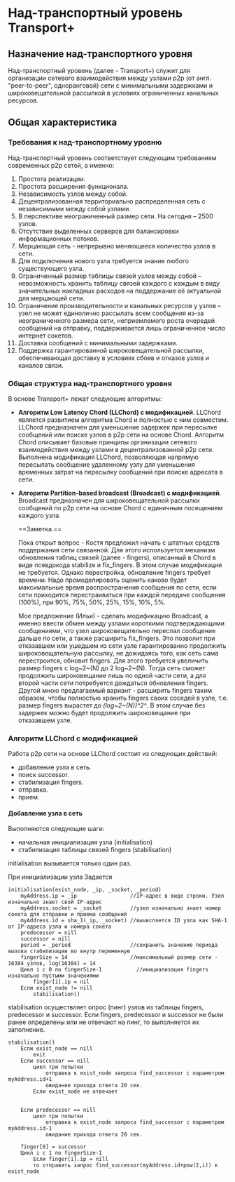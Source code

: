 # Над-транспортный уровень Transport+

## 

## Назначение над-транспортного уровня

Над-транспортный уровень (далее - Transport+) служит для организации сетевого взаимодействия между узлами p2p (от англ. "peer-to-peer", одноранговой) сети с минимальными задержками и широковещательной рассылкой в условиях ограниченных канальных ресурсов.

## Общая характеристика

### Требования к над-транспортному уровню

Над-транспортный уровень соответствует следующим требованиям современных p2p сетей, а именно:

1. Простота реализации.
2. Простота расширения функционала.
3. Независимость узлов между собой.
4. Децентрализованная территориально распределенная сеть с независимыми между собой узлами.
5. В перспективе неограниченный размер сети. На сегодня – 2500 узлов.
6. Отсутствие выделенных серверов для балансировки информационных потоков.
7. Мерцающая сеть - непрерывно меняющееся количество узлов в сети.
8. Для подключения нового узла требуется знание любого существующего узла.
9. Ограниченный размер таблицы связей узлов между собой – невозможность хранить таблицу связей каждого с каждым в виду значительных накладных расходов на поддержание её актуальной для мерцающей сети.
10. Ограничение производительности и канальных ресурсов у узлов – узел не может единолично рассылать всем сообщения из-за неограниченного размера сети, неприемлемого роста очередей сообщений на отправку, поддерживается лишь ограниченное число интернет сокетов.
11. Доставка сообщений с минимальными задержками.
12. Поддержка гарантированной широковещательной рассылки, обеспечивающая доставку в условиях сбоев и отказов узлов и каналов связи.

### Общая структура над-транспортного уровня

В основе Transport+ лежат следующие алгоритмы:

* **Алгоритм Low Latency Chord (LLChord) с модификацией**. LLChord является развитием алгоритма Chord и полностью с ним совместим. LLChord предназначен для уменьшение задержек при пересылке сообщений или поиске узлов в p2p сети на основе Chord. Алгоритм Сhord описывает базовые принципы организации сетевого взаимодействия между узлами в децентрализованной p2p сети. Выполнена модификация LLChord, позволяющая напрямую пересылать сообщение удаленному узлу для уменьшения временных затрат на пересылку сообщений при поиске адресата в сети.

* **Алгоритм Partition-based broadcast (Broadcast) с модификацией**.  Broadcast предназначен для широковещательной рассылки сообщений по p2p сети на основе Chord с единичным посещением каждого узла.

  ==Заметка.==

  Пока открыт вопрос - Костя предложил начать с штатных средств поддержания сети связанной. Для этого используется механизм обновления таблиц связей (далее - fingers), описанный в Chord в виде псевдокода stabilize и fix_fingers. В этом случае модификация не требуется. Однако перестройка, обновление fingers требует времени. Надо промоделировать оценить каково будет максимальные время распространения сообщения по сети, если сети приходится перестраиваться при каждой передаче сообщения (100%), при 90%, 75%, 50%, 25%, 15%, 10%, 5%.
  
  Мое предложение (Ильи) - сделать модификацию Broadcast, а именно ввести обмен между узлами короткими подтверждающими сообщениями, что узел широковещательно переслал сообщение дальше по сети, а также расширить fix_fingers. Это позволит при отказавшем или ушедшем из сети узле гарантированно продолжить широковещательную рассылку, не дожидаясь того, как сеть сама перестроится, обновит fingers. Для этого требуется увеличить размер fingers с log~2~(N) до 2 log~2~(N). Тогда сеть сможет продолжить широковещание лишь по одной части сети, а для второй части сети потребуется дождаться обновления fingers. Другой мною предлагаемый вариант -  расширить fingers таким образом, чтобы полностью хранить fingers своих соседей в узле, т.е. размер fingers вырастет до *(log~2~(N))^2^*. В этом случае без задержек можно будет продолжить широковещание при отказавшем узле.

### Алгоритм LLChord c модификацией

Работа p2p сети на основе LLChord состоит из следующих действий:

* добавление узла в сеть.
* поиск successor.
* стабилизация fingers.
* отправка.
* прием.

#### Добавление узла в сеть

Выполняются следующие шаги:

- начальная инициализация узла (initialisation)
- стабилизация таблицы связей fingers (stabilisation)

initialisation вызывается только один раз.

При инициализации узла Задается

```С++
initialisation(exist_node, _ip, _socket, _period)	
	myAddress.ip = _ip                 //IP-адрес в виде строки. Узел изначально знает свой IP-адрес
	myAddress.socket = _socket         //узел изначально знает номер сокета для отправки и приема сообщений
	myAddress.id = sha_1(_ip, _socket) //вычисляется ID узла как SHA-1 от IP-адреса узла и номера сокета
	predecessor = nill
	successor = nill
	period = _period                   //сохранить значение периода вызова стабилизации во внутр переменную
	fingerSize = 14                    //максимальный размер сети - 16384 узлов, log(16384) = 14
	Цикл i c 0 по fingerSize-1           //инициализация fingers изначально пустыми значениями      	
		finger[i].ip = nil
	Если exist_node != nill   
	    stabilisation()	    
```

stabilisation осуществляет опрос (пинг) узлов из таблицы fingers, predecessor и successor. Если fingers,  predecessor и successor не были ранее определены или не отвечают на пинг, то выполняется их заполнение.

	stabilisation()
		Если exist_node == nill 
		    exit
		Если successor == nill
			цикл три попытки
				отправка к exist_node запроса find_successor c параметром myAddress.id+1	
				ожидание прихода ответа 20 сек.
			Если exist_node не отвечает
	
	
		Если predecessor == nill
			цикл три попытки
				отправка к exist_node запроса find_successor c параметром myAddress.id-1	
				ожидание прихода ответа 20 сек.
			
		finger[0] = successor
	    Цикл i c 1 по fingerSize-1
	    	Если finger[i].ip = nill
	    	то отправить запрос find_successor(myAddress.id+pow(2,i)) к exist_node
	    	
	    	
	    	  



